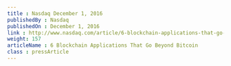 ```yaml
---
title : Nasdaq December 1, 2016
publishedBy : Nasdaq
publishedOn : December 1, 2016
link : http://www.nasdaq.com/article/6-blockchain-applications-that-go-beyond-bitcoin-cm716269
weight: 157
articleName : 6 Blockchain Applications That Go Beyond Bitcoin
class : pressArticle
---
```

